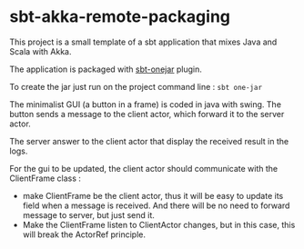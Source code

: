 sbt-akka-remote-packaging
=========================

This project is a small template of a
sbt application that mixes Java and Scala with Akka.

The application is packaged with [sbt-onejar](https://github.com/sbt/sbt-onejar) plugin.

To create the jar just run on the project command line : `sbt one-jar`

The minimalist GUI (a button in a frame) is coded in java with swing.
The button sends a message to the client actor, which forward it to the server actor.

The server answer to the client actor that display the received result in the logs.

For the gui to be updated, the client actor should communicate with the ClientFrame class :

* make ClientFrame be the client actor, thus it will be easy to update its field when a message is received.
  And there will be no need to forward message to server, but just send it.
* Make the ClientFrame listen to ClientActor changes, but in this case, this will break the ActorRef principle.


